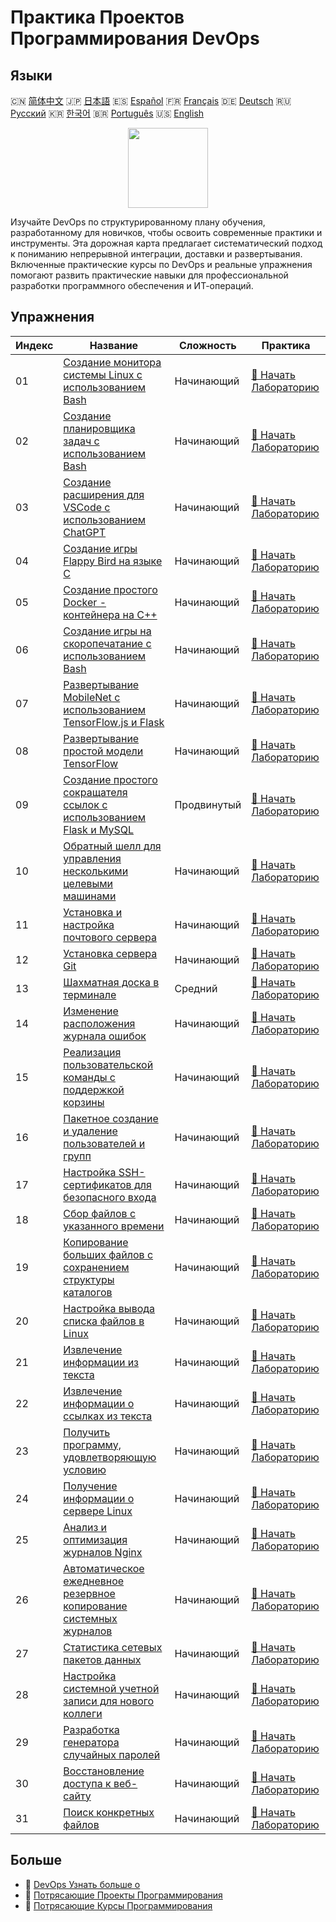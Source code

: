 # Практика Проектов Программирования DevOps

## Языки

🇨🇳 [简体中文](README_zh.md) 🇯🇵 [日本語](README_ja.md) 🇪🇸 [Español](README_es.md) 🇫🇷 [Français](README_fr.md) 🇩🇪 [Deutsch](README_de.md) 🇷🇺 [Русский](README_ru.md) 🇰🇷 [한국어](README_ko.md) 🇧🇷 [Português](README_pt.md) 🇺🇸 [English](README.md) 

<div align="center">
<img width="128px" src="https://file.labex.io/path/a3Od9y18p0bV.png">
</div>

Изучайте DevOps по структурированному плану обучения, разработанному для новичков, чтобы освоить современные практики и инструменты. Эта дорожная карта предлагает систематический подход к пониманию непрерывной интеграции, доставки и развертывания. Включенные практические курсы по DevOps и реальные упражнения помогают развить практические навыки для профессиональной разработки программного обеспечения и ИТ-операций.

## Упражнения

|   Индекс | Название                                                                                                                                                     | Сложность   | Практика                                                                                                       |
|----------|--------------------------------------------------------------------------------------------------------------------------------------------------------------|-------------|----------------------------------------------------------------------------------------------------------------|
|       01 | [Создание монитора системы Linux с использованием Bash](https://labex.io/ru/courses/project-build-a-linux-system-monitor-using-bash)                         | Начинающий  | [🚀 Начать Лабораторию](https://labex.io/ru/courses/project-build-a-linux-system-monitor-using-bash)           |
|       02 | [Создание планировщика задач с использованием Bash](https://labex.io/ru/courses/project-build-a-task-scheduler-using-bash)                                   | Начинающий  | [🚀 Начать Лабораторию](https://labex.io/ru/courses/project-build-a-task-scheduler-using-bash)                 |
|       03 | [Создание расширения для VSCode с использованием ChatGPT](https://labex.io/ru/courses/project-build-an-vscode-extension-with-chatgpt)                        | Начинающий  | [🚀 Начать Лабораторию](https://labex.io/ru/courses/project-build-an-vscode-extension-with-chatgpt)            |
|       04 | [Создание игры Flappy Bird на языке C](https://labex.io/ru/courses/project-building-flappy-bird-using-c)                                                     | Начинающий  | [🚀 Начать Лабораторию](https://labex.io/ru/courses/project-building-flappy-bird-using-c)                      |
|       05 | [Создание простого Docker - контейнера на C++](https://labex.io/ru/courses/project-creating-a-simple-docker-container-in-cpp)                                | Начинающий  | [🚀 Начать Лабораторию](https://labex.io/ru/courses/project-creating-a-simple-docker-container-in-cpp)         |
|       06 | [Создание игры на скоропечатание с использованием Bash](https://labex.io/ru/courses/project-creating-a-typing-game-using-bash)                               | Начинающий  | [🚀 Начать Лабораторию](https://labex.io/ru/courses/project-creating-a-typing-game-using-bash)                 |
|       07 | [Развертывание MobileNet с использованием TensorFlow.js и Flask](https://labex.io/ru/courses/project-deploying-mobilenet-with-tensorflowjs-and-flask)        | Начинающий  | [🚀 Начать Лабораторию](https://labex.io/ru/courses/project-deploying-mobilenet-with-tensorflowjs-and-flask)   |
|       08 | [Развертывание простой модели TensorFlow](https://labex.io/ru/courses/project-deploying-a-simple-tensorflow-model)                                           | Начинающий  | [🚀 Начать Лабораторию](https://labex.io/ru/courses/project-deploying-a-simple-tensorflow-model)               |
|       09 | [Создание простого сокращателя ссылок с использованием Flask и MySQL](https://labex.io/ru/courses/project-build-a-simple-url-shortener-with-flask-and-mysql) | Продвинутый | [🚀 Начать Лабораторию](https://labex.io/ru/courses/project-build-a-simple-url-shortener-with-flask-and-mysql) |
|       10 | [Обратный шелл для управления несколькими целевыми машинами](https://labex.io/ru/courses/project-reverse-shell-to-control-multiple-targets)                  | Начинающий  | [🚀 Начать Лабораторию](https://labex.io/ru/courses/project-reverse-shell-to-control-multiple-targets)         |
|       11 | [Установка и настройка почтового сервера](https://labex.io/ru/courses/project-installing-and-configuring-a-mail-server)                                      | Начинающий  | [🚀 Начать Лабораторию](https://labex.io/ru/courses/project-installing-and-configuring-a-mail-server)          |
|       12 | [Установка сервера Git](https://labex.io/ru/courses/project-installing-a-git-server)                                                                         | Начинающий  | [🚀 Начать Лабораторию](https://labex.io/ru/courses/project-installing-a-git-server)                           |
|       13 | [Шахматная доска в терминале](https://labex.io/ru/courses/project-chess-board-in-terminal)                                                                   | Средний     | [🚀 Начать Лабораторию](https://labex.io/ru/courses/project-chess-board-in-terminal)                           |
|       14 | [Изменение расположения журнала ошибок](https://labex.io/ru/courses/project-changing-the-error-log-location)                                                 | Начинающий  | [🚀 Начать Лабораторию](https://labex.io/ru/courses/project-changing-the-error-log-location)                   |
|       15 | [Реализация пользовательской команды с поддержкой корзины](https://labex.io/ru/courses/project-avoid-accidental-deletion)                                    | Начинающий  | [🚀 Начать Лабораторию](https://labex.io/ru/courses/project-avoid-accidental-deletion)                         |
|       16 | [Пакетное создание и удаление пользователей и групп](https://labex.io/ru/courses/project-bulk-creation-and-deletion-of-users-and-groups)                     | Начинающий  | [🚀 Начать Лабораторию](https://labex.io/ru/courses/project-bulk-creation-and-deletion-of-users-and-groups)    |
|       17 | [Настройка SSH-сертификатов для безопасного входа](https://labex.io/ru/courses/project-certificate-configuration)                                            | Начинающий  | [🚀 Начать Лабораторию](https://labex.io/ru/courses/project-certificate-configuration)                         |
|       18 | [Сбор файлов с указанного времени](https://labex.io/ru/courses/project-collect-files-from-specified-time)                                                    | Начинающий  | [🚀 Начать Лабораторию](https://labex.io/ru/courses/project-collect-files-from-specified-time)                 |
|       19 | [Копирование больших файлов с сохранением структуры каталогов](https://labex.io/ru/courses/project-copy-specified-files)                                     | Начинающий  | [🚀 Начать Лабораторию](https://labex.io/ru/courses/project-copy-specified-files)                              |
|       20 | [Настройка вывода списка файлов в Linux](https://labex.io/ru/courses/project-directory-size)                                                                 | Начинающий  | [🚀 Начать Лабораторию](https://labex.io/ru/courses/project-directory-size)                                    |
|       21 | [Извлечение информации из текста](https://labex.io/ru/courses/project-extracting-information-from-text)                                                      | Начинающий  | [🚀 Начать Лабораторию](https://labex.io/ru/courses/project-extracting-information-from-text)                  |
|       22 | [Извлечение информации о ссылках из текста](https://labex.io/ru/courses/project-extracting-link-information-from-text)                                       | Начинающий  | [🚀 Начать Лабораторию](https://labex.io/ru/courses/project-extracting-link-information-from-text)             |
|       23 | [Получить программу, удовлетворяющую условию](https://labex.io/ru/courses/project-get-program-that-satisfies-the-condition)                                  | Начинающий  | [🚀 Начать Лабораторию](https://labex.io/ru/courses/project-get-program-that-satisfies-the-condition)          |
|       24 | [Получение информации о сервере Linux](https://labex.io/ru/courses/project-get-system-information)                                                           | Начинающий  | [🚀 Начать Лабораторию](https://labex.io/ru/courses/project-get-system-information)                            |
|       25 | [Анализ и оптимизация журналов Nginx](https://labex.io/ru/courses/project-log-analysis)                                                                      | Начинающий  | [🚀 Начать Лабораторию](https://labex.io/ru/courses/project-log-analysis)                                      |
|       26 | [Автоматическое ежедневное резервное копирование системных журналов](https://labex.io/ru/courses/project-log-backup)                                         | Начинающий  | [🚀 Начать Лабораторию](https://labex.io/ru/courses/project-log-backup)                                        |
|       27 | [Статистика сетевых пакетов данных](https://labex.io/ru/courses/project-network-data-packet-statistics)                                                      | Начинающий  | [🚀 Начать Лабораторию](https://labex.io/ru/courses/project-network-data-packet-statistics)                    |
|       28 | [Настройка системной учетной записи для нового коллеги](https://labex.io/ru/courses/project-new-colleague-system-account-setup)                              | Начинающий  | [🚀 Начать Лабораторию](https://labex.io/ru/courses/project-new-colleague-system-account-setup)                |
|       29 | [Разработка генератора случайных паролей](https://labex.io/ru/courses/project-password-generator)                                                            | Начинающий  | [🚀 Начать Лабораторию](https://labex.io/ru/courses/project-password-generator)                                |
|       30 | [Восстановление доступа к веб-сайту](https://labex.io/ru/courses/project-restore-access-to-website)                                                          | Начинающий  | [🚀 Начать Лабораторию](https://labex.io/ru/courses/project-restore-access-to-website)                         |
|       31 | [Поиск конкретных файлов](https://labex.io/ru/courses/project-searching-for-specific-files)                                                                  | Начинающий  | [🚀 Начать Лабораторию](https://labex.io/ru/courses/project-searching-for-specific-files)                      |

## Больше

- 🔗 [DevOps Узнать больше о](https://labex.io/ru/skilltrees/devops)
- 🔗 [Потрясающие Проекты Программирования](https://github.com/labex-labs/awesome-programming-projects)
- 🔗 [Потрясающие Курсы Программирования](https://github.com/labex-labs/awesome-programming-courses)

